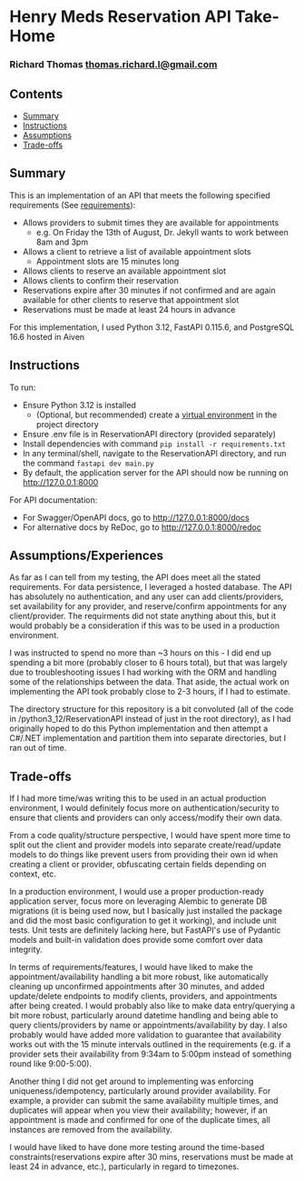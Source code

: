 # Henry Meds Reservation API Take-Home
### Richard Thomas [thomas.richard.l@gmail.com](mailto:thomas.richard.l@gmail.com)

## Contents
- [Summary](#summary)
- [Instructions](#instructions)
- [Assumptions](#assumptions)
- [Trade-offs](#trade-offs)

## Summary
This is an implementation of an API that meets the following specified requirements (See [requirements](https://henrymeds.notion.site/Reservation-Backend-v3-1e5c24f700b846f19b173f5e18c4ebc5)):
- Allows providers to submit times they are available for appointments
    - e.g. On Friday the 13th of August, Dr. Jekyll wants to work between 8am and 3pm
- Allows a client to retrieve a list of available appointment slots
    - Appointment slots are 15 minutes long
- Allows clients to reserve an available appointment slot
- Allows clients to confirm their reservation
- Reservations expire after 30 minutes if not confirmed and are again available for other clients to reserve that appointment slot
- Reservations must be made at least 24 hours in advance

For this implementation, I used Python 3.12, FastAPI 0.115.6, and PostgreSQL 16.6 hosted in Aiven

## Instructions

To run:
- Ensure Python 3.12 is installed
  - (Optional, but recommended) create a [virtual environment](https://docs.python.org/3/library/venv.html) in the project directory
- Ensure .env file is in ReservationAPI directory (provided separately)
- Install dependencies with command `pip install -r requirements.txt`
- In any terminal/shell, navigate to the ReservationAPI directory, and run the command `fastapi dev main.py`
- By default, the application server for the API should now be running on http://127.0.0.1:8000

For API documentation:
- For Swagger/OpenAPI docs, go to http://127.0.0.1:8000/docs
- For alternative docs by ReDoc, go to http://127.0.0.1:8000/redoc

## Assumptions/Experiences

As far as I can tell from my testing, the API does meet all the stated requirements. For data persistence, I leveraged a hosted database. The API has absolutely no authentication, and any user can add clients/providers, set availability for any provider, and reserve/confirm appointments for any client/provider. The requirments did not state anything about this, but it would probably be a consideration if this was to be used in a production environment.

I was instructed to spend no more than ~3 hours on this - I did end up spending a bit more (probably closer to 6 hours total), but that was largely due to troubleshooting issues I had working with the ORM and handling some of the relationships between the data. That aside, the actual work on implementing the API took probably close to 2-3 hours, if I had to estimate.

The directory structure for this repository is a bit convoluted (all of the code in /python3_12/ReservationAPI instead of just in the root directory), as I had originally hoped to do this Python implementation and then attempt a C#/.NET implementation and partition them into separate directories, but I ran out of time.

## Trade-offs

If I had more time/was writing this to be used in an actual production environment, I would definitely focus more on authentication/security to ensure that clients and providers can only access/modify their own data.

From a code quality/structure perspective, I would have spent more time to split out the client and provider models into separate create/read/update models to do things like prevent users from providing their own id when creating a client or provider, obfuscating certain fields depending on context, etc.

In a production environment, I would use a proper production-ready application server, focus more on leveraging Alembic to generate DB migrations (it is being used now, but I basically just installed the package and did the most basic configuration to get it working), and include unit tests. Unit tests are definitely lacking here, but FastAPI's use of Pydantic models and built-in validation does provide some comfort over data integrity.

In terms of requirements/features, I would have liked to make the appointment/availability handling a bit more robust, like automatically cleaning up unconfirmed appointments after 30 minutes, and added update/delete endpoints to modify clients, providers, and appointments after being created. I would probably also like to make data entry/querying a bit more robust, particularly around datetime handling and being able to query clients/providers by name or appointments/availability by day. I also probably would have added more validation to guarantee that availability works out with the 15 minute intervals outlined in the requirements (e.g. if a provider sets their availability from 9:34am to 5:00pm instead of something round like 9:00-5:00).

Another thing I did not get around to implementing was enforcing uniqueness/idempotency, particularly around provider availability. For example, a provider can submit the same availability multiple times, and duplicates will appear when you view their availability; however, if an appointment is made and confirmed for one of the duplicate times, all instances are removed from the availability.

I would have liked to have done more testing around the time-based constraints(reservations expire after 30 mins, reservations must be made at least 24 in advance, etc.), particularly in regard to timezones.